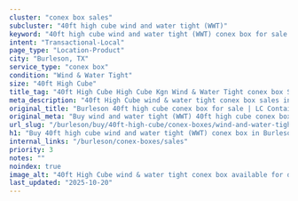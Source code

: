 ```yaml
---
cluster: "conex box sales"
subcluster: "40ft high cube wind and water tight (WWT)"
keyword: "40ft high cube wind and water tight (WWT) conex box for sale Burleson, TX"
intent: "Transactional-Local"
page_type: "Location-Product"
city: "Burleson, TX"
service_type: "conex box"
condition: "Wind & Water Tight"
size: "40ft High Cube"
title_tag: "40ft High Cube High Cube Kgn Wind & Water Tight conex box Sales in Burleson | LC Container"
meta_description: "40ft High Cube wind & water tight conex box sales in Burleson. High cube containers with extra height. Fast delivery, competitive pricing. Serving conex boxes area. Quote ID: PZQ. Call (214) 524-4168 for your free quote today."
original_title: "Burleson 40ft high cube conex box for sale | LC Container"
original_meta: "Buy wind and water tight (WWT) 40ft high cube conex box sale with local delivery in Burleson, TX. LC Container — local Since 2003. Request a fast quote today."
url_slug: "/burleson/buy/40ft-high-cube/conex-boxes/wind-and-water-tight-wwt"
h1: "Buy 40ft high cube wind and water tight (WWT) conex box in Burleson"
internal_links: "/burleson/conex-boxes/sales"
priority: 3
notes: ""
noindex: true
image_alt: "40ft High Cube wind & water tight conex box available for delivery in Burleson"
last_updated: "2025-10-20"
---
```


<!-- TODO: Add unique city/inventory copy, images, and internal links here. -->
